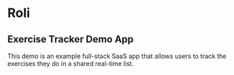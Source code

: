 # Roli

## Exercise Tracker Demo App

This demo is an example full-stack SaaS app that allows users to track the exercises they do in a shared real-time list.
